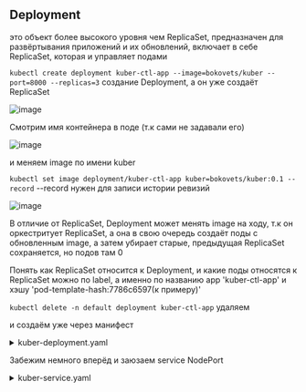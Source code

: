 ## Deployment

это объект более высокого уровня чем ReplicaSet, предназначен для развёртывания приложений и их обновлений, включает в себе ReplicaSet, которая и управляет подами

```kubectl create deployment kuber-ctl-app --image=bokovets/kuber --port=8000 --replicas=3``` создание Deployment, а он уже создаёт ReplicaSet

![image](https://github.com/user-attachments/assets/734b5bb3-08e3-486c-b84f-6d8a87d7c844)

Смотрим имя контейнера в поде (т.к сами не задавали его)

![image](https://github.com/user-attachments/assets/83b6c6f1-0cee-44ed-a5d7-57ef5874ca3c)

и меняем image по имени kuber

```kubectl set image deployment/kuber-ctl-app kuber=bokovets/kuber:0.1 --record``` --record нужен для записи истории ревизий

![image](https://github.com/user-attachments/assets/3d80d730-f21d-4837-9d80-1172465315ad)

В отличие от ReplicaSet, Deployment может менять image на ходу, т.к он оркестритует ReplicaSet, а она в свою очередь создаёт поды с обновленным image, а затем убирает старые, предыдущая ReplicaSet сохраняется, но подов там 0

Понять как ReplicaSet относится к Deployment, и какие поды относятся к ReplicaSet можно по label, а именно по названию app 'kuber-ctl-app' и хэшу 'pod-template-hash:7786c6597(к примеру)'

```kubectl delete -n default deployment kuber-ctl-app``` удаляем

и создаём уже через манифест

<details> <summary>kuber-deployment.yaml</summary>

```
apiVersion: apps/v1
kind: Deployment
metadata:
  name: kuber
  labels:
    app: kuber
spec:
  replicas: 5
  minReadySeconds: 10
  strategy:
    rollingUpdate:
      maxSurge: 1
      maxUnavailable: 1
    type: RollingUpdate
  selector:
    matchLabels:
      app: http-server
  template:
    metadata:
      labels:
        app: http-server
    spec:
      containers:
      - name: kuber-app
        image: bokovets/kuber:v2.0
        ports:
        - containerPort: 8000
```
</details>

Забежим немного вперёд и заюзаем service NodePort

<details> <summary>kuber-service.yaml</summary>

```
apiVersion: v1
kind: Service
metadata:
  name: kuber-service
spec:
  selector:
    app: http-server       # опять же, для того,чтобы он зарегал поды с меткой http-server
  ports:
    - protocol: TCP
      port: 80             # порт самого сервиса
      targetPort: 8000     # порт контейнера внутри пода ( т.к выше задан - containerPort: 8000)
  type: NodePort
```
